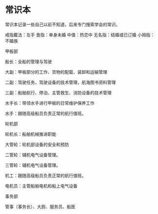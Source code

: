 # 常识本

常识本记录一些自己以前不知道，后来专门搜索学会的常识。





戒指戴法：左手
食指：单身未婚
中值：热恋中
无名指：结婚或已订婚
小拇指：不婚族



甲板部

船长：全船的管理与驾驶

大副：甲板部分的工作、货物的配载、装卸和运输管理

二副：驾驶任务，驾驶设备的技术管理，航海图书资料管理

三副：船舶航行、停泊、主管救生、消防设备的技术管理

水手长：带领水手进行甲板的日常维护保养工作

水手：跟随高级船员负责正常的航行值班。

轮机部

轮机长：船舶机械推进职能

大管轮：轮机部设备的安全和预防

二管轮：辅机电气设备管理。

三管轮：辅机电气设备管理。

机工：跟随高级船员负责正常的航行值班。

电机员：主管船舶电机和船上电气设备

事务部

管事（事务长）、大厨、服务员、船医